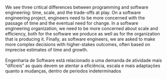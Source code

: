 We see three critical differences between programming and software engineering: time, scale, and the trade-offs at play. On a software engineering project, engineers need to be more concerned with the passage of time and the eventual need for change. In a software engineering organization, we need to be more concerned about scale and efficiency, both for the software we produce as well as for the organization that is producing it. Finally, as software engineers, we are asked to make more complex decisions with higher-stakes outcomes, often based on imprecise estimates of time and growth.
<br>
<br>
Engenharia de Software está relacionado a uma demanda de atividade mais "dificeis" as quais devem se atentar a eficiência, escala e mais adaptações quanto a mudanças, dentro de periodos indeterminados 
